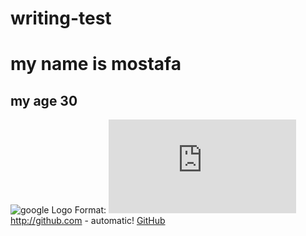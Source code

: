 # writing-test
# my name is mostafa
## my age 30
![google Logo](/images/logo.png) Format: ![Alt google](https://csfirst.withgoogle.com/c/cs-first/en/create-your-own-google-logo/create-your-own-google-logo/create-your-own-google-logo.html)
http://github.com - automatic! [GitHub](http://github.com)
